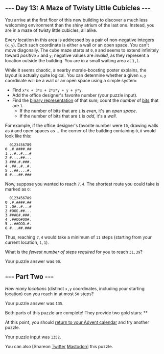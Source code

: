 
## --- Day 13: A Maze of Twisty Little Cubicles ---

You arrive at the first floor of this new building to discover a much less welcoming environment than the shiny atrium of the last one. Instead, you are in a maze of twisty little cubicles, all alike.


Every location in this area is addressed by a pair of non-negative integers (`x,y`). Each such coordinate is either a wall or an open space. You can't move diagonally. The cube maze starts at `0,0` and seems to extend infinitely toward *positive* `x` and `y`; negative values are *invalid*, as they represent a location outside the building. You are in a small waiting area at `1,1`.


While it seems chaotic, a nearby morale-boosting poster explains, the layout is actually quite logical. You can determine whether a given `x,y` coordinate will be a wall or an open space using a simple system:


* Find `x*x + 3*x + 2*x*y + y + y*y`.
* Add the office designer's favorite number (your puzzle input).
* Find the [binary representation](https://en.wikipedia.org/wiki/Binary_number) of that sum; count the *number* of [bits](https://en.wikipedia.org/wiki/Bit) that are `1`.
	+ If the number of bits that are `1` is *even*, it's an *open space*.
	+ If the number of bits that are `1` is *odd*, it's a *wall*.


For example, if the office designer's favorite number were `10`, drawing walls as `#` and open spaces as `.`, the corner of the building containing `0,0` would look like this:



```
  0123456789
0 .#.####.##
1 ..#..#...#
2 #....##...
3 ###.#.###.
4 .##..#..#.
5 ..##....#.
6 #...##.###

```

Now, suppose you wanted to reach `7,4`. The shortest route you could take is marked as `O`:



```
  0123456789
0 .#.####.##
1 .O#..#...#
2 #OOO.##...
3 ###O#.###.
4 .##OO#OO#.
5 ..##OOO.#.
6 #...##.###

```

Thus, reaching `7,4` would take a minimum of `11` steps (starting from your current location, `1,1`).


What is the *fewest number of steps required* for you to reach `31,39`?



Your puzzle answer was `90`.

## --- Part Two ---

*How many locations* (distinct `x,y` coordinates, including your starting location) can you reach in at most `50` steps?



Your puzzle answer was `135`.

Both parts of this puzzle are complete! They provide two gold stars: \*\*


At this point, you should [return to your Advent calendar](/2016) and try another puzzle.


Your puzzle input was `1352`.


You can also [Shareon
 [Twitter](https://twitter.com/intent/tweet?text=I%27ve+completed+%22A+Maze+of+Twisty+Little+Cubicles%22+%2D+Day+13+%2D+Advent+of+Code+2016&url=https%3A%2F%2Fadventofcode%2Ecom%2F2016%2Fday%2F13&related=ericwastl&hashtags=AdventOfCode)
[Mastodon](javascript:void(0);)] this puzzle.


